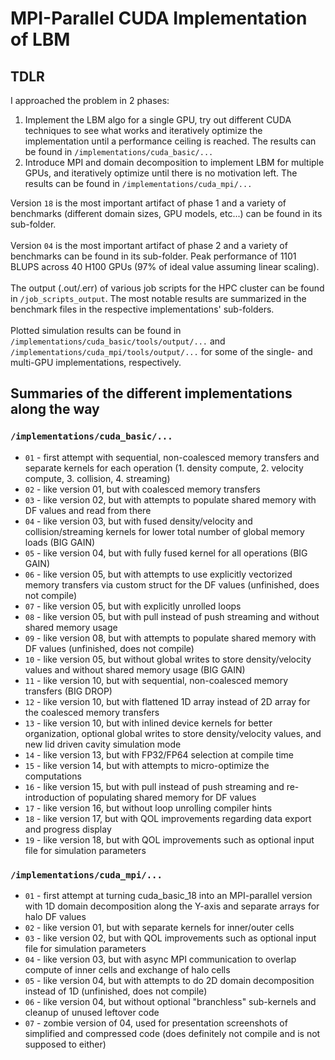 # MPI-Parallel CUDA Implementation of LBM

## TDLR
I approached the problem in 2 phases:
1. Implement the LBM algo for a single GPU, try out different CUDA techniques to see what works and iteratively optimize the implementation until a performance ceiling is reached. The results can be found in `/implementations/cuda_basic/...`
2. Introduce MPI and domain decomposition to implement LBM for multiple GPUs, and iteratively optimize until there is no motivation left. The results can be found in `/implementations/cuda_mpi/...`

Version `18` is the most important artifact of phase 1 and a variety of benchmarks (different domain sizes, GPU models, etc...) can be found in its sub-folder.<br><br>
Version `04` is the most important artifact of phase 2 and a variety of benchmarks can be found in its sub-folder. Peak performance of 1101 BLUPS across 40 H100 GPUs (97% of ideal value assuming linear scaling).<br><br>
The output (.out/.err) of various job scripts for the HPC cluster can be found in `/job_scripts_output`. The most notable results are summarized in the benchmark files in the respective implementations' sub-folders.<br><br>
Plotted simulation results can be found in `/implementations/cuda_basic/tools/output/...` and `/implementations/cuda_mpi/tools/output/...` for some of the single- and multi-GPU implementations, respectively.

## Summaries of the different implementations along the way

### `/implementations/cuda_basic/...`

* `01` - first attempt with sequential, non-coalesced memory transfers and separate kernels for each operation (1. density compute, 2. velocity compute, 3. collision, 4. streaming)
* `02` - like version 01, but with coalesced memory transfers
* `03` - like version 02, but with attempts to populate shared memory with DF values and read from there
* `04` - like version 03, but with fused density/velocity and collision/streaming kernels for lower total number of global memory loads (BIG GAIN)
* `05` - like version 04, but with fully fused kernel for all operations (BIG GAIN)
* `06` - like version 05, but with attempts to use explicitly vectorized memory transfers via custom struct for the DF values (unfinished, does not compile)
* `07` - like version 05, but with explicitly unrolled loops
* `08` - like version 05, but with pull instead of push streaming and without shared memory usage
* `09` - like version 08, but with attempts to populate shared memory with DF values (unfinished, does not compile)
* `10` - like version 05, but without global writes to store density/velocity values and without shared memory usage (BIG GAIN)
* `11` - like version 10, but with sequential, non-coalesced memory transfers (BIG DROP)
* `12` - like version 10, but with flattened 1D array instead of 2D array for the coalesced memory transfers
* `13` - like version 10, but with inlined device kernels for better organization, optional global writes to store density/velocity values, and new lid driven cavity simulation mode
* `14` - like version 13, but with FP32/FP64 selection at compile time
* `15` - like version 14, but with attempts to micro-optimize the computations
* `16` - like version 15, but with pull instead of push streaming and re-introduction of populating shared memory for DF values
* `17` - like version 16, but without loop unrolling compiler hints
* `18` - like version 17, but with QOL improvements regarding data export and progress display
* `19` - like version 18, but with QOL improvements such as optional input file for simulation parameters

### `/implementations/cuda_mpi/...`

* `01` - first attempt at turning cuda_basic_18 into an MPI-parallel version with 1D domain decomposition along the Y-axis and separate arrays for halo DF values
* `02` - like version 01, but with separate kernels for inner/outer cells
* `03` - like version 02, but with QOL improvements such as optional input file for simulation parameters
* `04` - like version 03, but with async MPI communication to overlap compute of inner cells and exchange of halo cells 
* `05` - like version 04, but with attempts to do 2D domain decomposition instead of 1D (unfinished, does not compile)
* `06` - like version 04, but without optional "branchless" sub-kernels and cleanup of unused leftover code
* `07` - zombie version of 04, used for presentation screenshots of simplified and compressed code (does definitely not compile and is not supposed to either)
